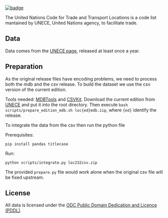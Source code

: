 <a className="gh-badge" href="https://datahub.io/core/un-locode"><img src="https://badgen.net/badge/icon/View%20on%20datahub.io/orange?icon=https://datahub.io/datahub-cube-badge-icon.svg&label&scale=1.25" alt="badge" /></a>

The United Nations Code for Trade and Transport Locations is a code list mantained by UNECE, United Nations agency, to facilitate trade.

## Data

Data comes from the [UNECE page](http://www.unece.org/cefact/locode/welcome.html), released at least once a year.

## Preparation

As the original release files have encoding problems, we need to process both the mdb and the csv release.
To build the dataset we use the csv version of the current edition.

Tools needed: [MDBTools](http://mdbtools.sourceforge.net/) and [CSVKit](https://github.com/onyxfish/csvkit).
Download the current edition from [UNECE](https://www.unece.org/cefact/codesfortrade/codes_index.html) and put it into the root directory.
Then execute ```bash scripts/prepare_edition_mdb.sh loc{ed}mdb.zip```, where `{ed}` identify the release.

To integrate the data from the csv then run the python file

Prerequisites:

```
pip install pandas titlecase
```

Run:
```
python scripts/integrate.py loc232csv.zip
```

The provided ```prepare.py``` file would work alone when the original csv file will be fixed upstream.

## License

All data is licensed under the [ODC Public Domain Dedication and Licence (PDDL)](http://opendatacommons.org/licenses/pddl/1-0/).
